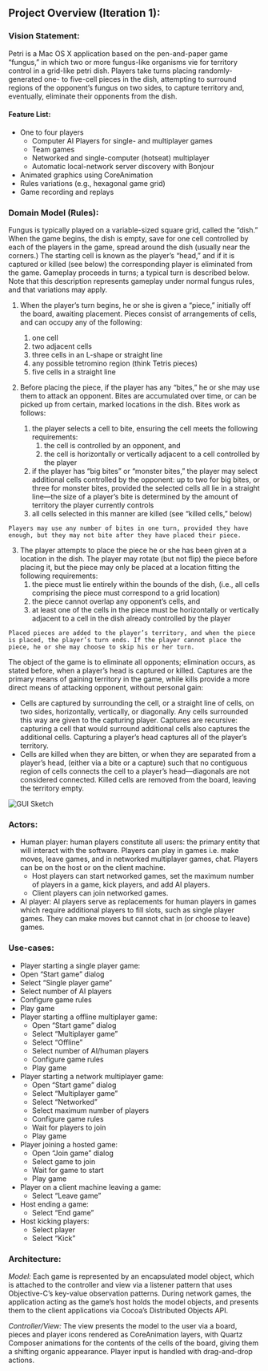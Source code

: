 ## Project Overview (Iteration 1): ##

### Vision Statement: ###
Petri is a Mac OS X application based on the pen-and-paper game “fungus,” in which two or more fungus-like organisms vie for territory control in a grid-like petri dish. Players take turns placing randomly-generated one- to five-cell pieces in the dish, attempting to surround regions of the opponent’s fungus on two sides, to capture territory and, eventually, eliminate their opponents from the dish.

#### Feature List: ####

*   One to four players
    *   Computer AI Players for single- and multiplayer games
    *   Team games
    *   Networked and single-computer (hotseat) multiplayer
    *   Automatic local-network server discovery with Bonjour
*   Animated graphics using CoreAnimation
*   Rules variations (e.g., hexagonal game grid)
*   Game recording and replays

### Domain Model (Rules): ###
Fungus is typically played on a variable-sized square grid, called the “dish.” When the game begins, the dish is empty, save for one cell controlled by each of the players in the game, spread around the dish (usually near the corners.) The starting cell is known as the player’s “head,” and if it is captured or killed (see below) the corresponding player is eliminated from the game. Gameplay proceeds in turns; a typical turn is described below. Note that this description represents gameplay under normal fungus rules, and that variations may apply.

1.   When the player’s turn begins, he or she is given a “piece,” initially off the board, awaiting placement. Pieces consist of arrangements of cells, and can occupy any of the following:
     1. one cell
     2. two adjacent cells 
     3. three cells in an L-shape or straight line
     4. any possible tetromino region (think Tetris pieces)
     5. five cells in a straight line

2.   Before placing the piece, if the player has any “bites,” he or she may use them to attack an opponent. Bites are accumulated over time, or can be picked up from certain, marked locations in the dish. Bites work as follows:
     1. the player selects a cell to bite, ensuring the cell meets the following requirements:
        1. the cell is controlled by an opponent, and
        2. the cell is horizontally or vertically adjacent to a cell controlled by the player
     2. if the player has “big bites” or “monster bites,” the player may select additional cells controlled by the opponent: up to two for big bites, or three for monster bites, provided the selected cells all lie in a straight line—the size of a player’s bite is determined by the amount of territory the player currently controls
     3. all cells selected in this manner are killed (see “killed cells,” below)

    Players may use any number of bites in one turn, provided they have enough, but they may not bite after they have placed their piece.

3.   The player attempts to place the piece he or she has been given at a location in the dish. The player may rotate (but not flip) the piece before placing it, but the piece may only be placed at a location fitting the following requirements:
     1. the piece must lie entirely within the bounds of the dish, (i.e., all cells comprising the piece must correspond to a grid location)
     2. the piece cannot overlap any opponent’s cells, and
     3. at least one of the cells in the piece must be horizontally or vertically adjacent to a cell in the dish already controlled by the player

    Placed pieces are added to the player’s territory, and when the piece is placed, the player’s turn ends. If the player cannot place the piece, he or she may choose to skip his or her turn.

The object of the game is to eliminate all opponents; elimination occurs, as stated before, when a player’s head is captured or killed. Captures are the primary means of gaining territory in the game, while kills provide a more direct means of attacking opponent, without personal gain:

* Cells are captured by surrounding the cell, or a straight line of cells, on two sides, horizontally, vertically, or diagonally. Any cells surrounded this way are given to the capturing player. Captures are recursive: capturing a cell that would surround additional cells also captures the additional cells. Capturing a player’s head captures all of the player’s territory.
* Cells are killed when they are bitten, or when they are separated from a player’s head, (either via a bite or a capture) such that no contiguous region of cells connects the cell to a player’s head—diagonals are not considered connected. Killed cells are removed from the board, leaving the territory empty.

![GUI Sketch](images/Petri_UI.jpg "GUI Sketch")

### Actors: ###

* Human player: human players constitute all users: the primary entity that will interact with the software. Players can play in games i.e. make moves, leave games, and in networked multiplayer games, chat. Players can be on the host or on the client machine.
    * Host players can start networked games, set the maximum number of players in a game, kick players, and add AI players.
    * Client players can join networked games.
* AI player: AI players serve as replacements for human players in games which require additional players to fill slots, such as single player games.  They can make moves but cannot chat in (or choose to leave) games.

### Use-cases: ###

* Player starting a single player game:
 * Open “Start game” dialog
 * Select “Single player game”
 * Select number of AI players
 * Configure game rules
 * Play game
* Player starting a offline multiplayer game:
  * Open “Start game” dialog
  * Select “Multiplayer game”
  * Select “Offline”
  * Select number of AI/human players
  * Configure game rules
  * Play game
* Player starting a network multiplayer game:
  * Open “Start game” dialog
  * Select “Multiplayer game”
  * Select “Networked”
  * Select maximum number of players
  * Configure game rules
  * Wait for players to join
  * Play game
* Player joining a hosted game:
  * Open “Join game” dialog
  * Select game to join
  * Wait for game to start
  * Play game
* Player on a client machine leaving a game:
  * Select “Leave game”
* Host ending a game:
  * Select “End game”
* Host kicking players:
  * Select player
  * Select “Kick”

### Architecture: ###
_Model:_ Each game is represented by an encapsulated model object, which is attached to the controller and view via a listener pattern that uses Objective-C’s key-value observation patterns. During network games, the application acting as the game’s host holds the model objects, and presents them to the client applications via Cocoa’s Distributed Objects API.

_Controller/View:_ The view presents the model to the user via a board, pieces and player icons rendered as CoreAnimation layers, with Quartz Composer animations for the contents of the cells of the board, giving them a shifting organic appearance. Player input is handled with drag-and-drop actions.
